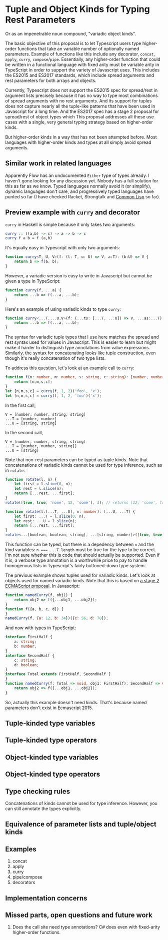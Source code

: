 # Tuple and Object Kinds for Typing Rest Parameters

Or as an impenetrable noun compound, "variadic object kinds".

The basic objective of this proposal is to let Typescript users type higher-order functions that take an variable number of optionally named parameters.
Example of functions like this include any decorator, `concat`, `apply`, `curry`, `compose`/`pipe`.
Essentially, any higher-order function that could be written in a functional language with fixed arity must be variable arity in TypeScript in order to support the variety of Javascript uses.
This includes the ES2015 and ES2017 standards, which include spread arguments and rest parameters for both arrays and objects.

Currently, Typescript does not support the ES2015 spec for spread/rest in argument lists precisely because it has no way to type most combinations of spread arguments with no rest arguments.
And its support for tuples does not capture nearly all the tuple-like patterns that have been used in Javascript for a long time.
And the ES2017 spec has a stage 2 proposal for spread/rest of object types which 
This proposal addresses all these use cases with a single, very general typing strategy based on higher-order kinds.

But higher-order kinds in a way that has not been attempted before. 
Most languages with higher-order kinds and types at all simply avoid spread arguments. 

## Similar work in related languages

Apparently Flow has an undocumented `Either` type of types already. I haven't gone looking for any discussion yet.
Nobody has a full solution for this as far as we know. 
Typed languages normally avoid it (or simplify), dynamic languages don't care, and progressively typed languages have punted so far (I have checked Racket, Strongtalk and [Common Lisp](http://www.lispworks.com/documentation/HyperSpec/Issues/iss178_w.htm) so far).

## Preview example with `curry` and decorator

`curry` in Haskell is simple because it only takes two arguments:

```hs
curry :: ((a,b) -> c) -> a -> b -> c
curry f a b = f (a,b)
```

It's equally easy in Typescript with only two arguments:

```ts
function curry<T, U, V>(f: (t: T, u: U) => V, a:T): (b:U) => V {
    return b => f(a, b);
}
```

However, a variadic version is easy to write in Javascript but cannot be given a type in TypeScript:

```js
function curry(f, ...a) {
    return ...b => f(...a, ...b);
}
```

Here's an example of using variadic kinds to type `curry`:

```ts
function curry<...T,...U,V>(f: (...ts: [...T, ...U]) => V, ...as:...T): (...bs:...U) => V {
    return ...b => f(...a, ...b);
}
```

The syntax for variadic tuple types that I use here matches the spread and rest syntax used for values in Javascript.
This is easier to learn but might make it harder to distinguish type annotations from value expressions.
Similarly, the syntax for concatenating looks like tuple construction, even though it's really concatenation of two type lists.

To address this question, let's look at an example call to `curry`:

```ts
function f(n: number, m: number, s: string, c: string): [number, number, string, string] {
    return [n,m,s,c];
}
let [n,m,s,c] = curry(f, 1, 2)('foo', 'x');
let [n,m,s,c] = curry(f, 1, 2, 'foo')('x');
```

In the first call, 

```
V = [number, number, string, string]
...T = [number, number]
...U = [string, string]
```

In the second call, 

```
V = [number, number, string, string]
...T = [number, number, string]]
...U = [string]
```

Note that non-rest parameters can be typed as tuple kinds.
Note that concatenations of variadic kinds cannot be used for type inference, such as in `rotate`:

```js
function rotate(l, n) {
    let first = l.slice(0, n);
    let rest = l.slice(n);
    return [...rest, ...first];
}
rotate([true, true, 'none', 12, 'some'], 3); // returns [12, 'some', true, true, 'none']
```

```ts
function rotate(l:[...T, ...U], n: number): [...U, ...T] {
    let first: ...T = l.slice(0, n);
    let rest: ...U = l.slice(n);
    return [...rest, ...first];
}
rotate<...[boolean, boolean, string], ...[string, number]>([true, true, 'none', 12', 'some'], 3);
```

This function can be typed, but there is a depedency between `n` and the kind variables: `n === ...T.length` must be true for the type to be correct.
 I'm not sure whether this is code that should actually be supported.
 Even if it is, a verbose type annotation is a worthwhile price to pay to handle homogenous lists in Typescript's fairly buttoned-down type system.

The previous example shows tuples used for variadic kinds. Let's look at objects used for named variadic kinds.
Note that this is based on [a stage 2 ECMAScript proposal](https://github.com/sebmarkbage/ecmascript-rest-spread).
In Javascript:

```js
function namedCurry(f, obj1) {
    return obj2 => f({...obj1, ...obj2});
}
function f({a, b, c, d}) {
}
namedCurry(f, {a: 12, b: 34})({c: 56, d: 78});
```

And now with types in TypeScript:

```ts
interface FirstHalf {
    a: string;
    b: number;
}
interface SecondHalf {
    c: string;
    d: boolean;
}
interface Total extends FirstHalf, SecondHalf {
}
function namedCurry(f: Total => void, obj1: FirstHalf): SecondHalf => void   {
    return obj2 => f({...obj1, ...obj2});
}
```

So, actually this example doesn't need kinds. That's because named parameters don't exist in Ecmascript 2015.

## Tuple-kinded type variables

## Tuple-kinded type operators

## Object-kinded type variables

## Object-kinded type operators

## Type checking rules

Concatenations of kinds cannot be used for type inference. However, you can still annotate the types explicitly.

## Equivalence of parameter lists and tuple/object kinds

## Examples

1. concat
2. apply
3. curry
4. pipe/compose
5. decorators

## Implementation concerns

## Missed parts, open questions and future work

1. Does the call site need type annotations? C# does even with fixed-arity higher-order functions.


